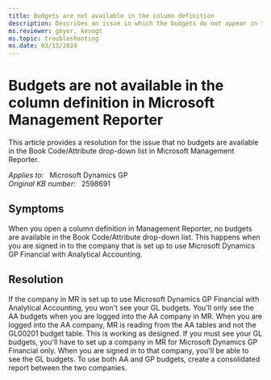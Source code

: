 ```yaml
---
title: Budgets are not available in the column definition
description: Describes an issue in which the budgets do not appear in the column definition in Microsoft Management Reporter. Provides a resolution.
ms.reviewer: gbyer, kevogt
ms.topic: troubleshooting
ms.date: 03/13/2024
---
```

# Budgets are not available in the column definition in Microsoft Management Reporter

This article provides a resolution for the issue that no budgets are available in the Book Code/Attribute drop-down list in Microsoft Management Reporter.

_Applies to:_ &nbsp; Microsoft Dynamics GP  
_Original KB number:_ &nbsp; 2598691

## Symptoms

When you open a column definition in Management Reporter, no budgets are available in the Book Code/Attribute drop-down list. This happens when you are signed in to the company that is set up to use Microsoft Dynamics GP Financial with Analytical Accounting.

## Resolution

If the company in MR is set up to use Microsoft Dynamics GP Financial with Analytical Accounting, you won't see your GL budgets. You'll only see the AA budgets when you are logged into the AA company in MR. When you are logged into the AA company, MR is reading from the AA tables and not the GL00201 budget table. This is working as designed. If you must see your GL budgets, you'll have to set up a company in MR for Microsoft Dynamics GP Financial only. When you are signed in to that company, you'll be able to see the GL budgets. To use both AA and GP budgets, create a consolidated report between the two companies.
